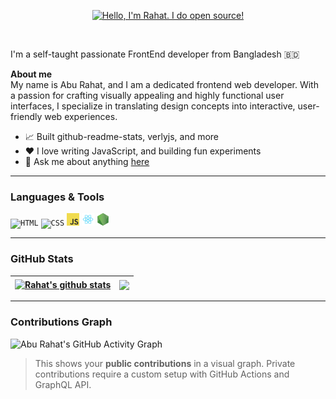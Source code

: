 <p align="center">
  <a href="https://anuraghazra.github.io">
    <img width="80%" alt="Hello, I'm Rahat. I do open source!" src="https://i.ibb.co.com/t3755rk/banner.png" />
  </a>
</p>

<br />

I'm a self-taught passionate FrontEnd developer from Bangladesh 🇧🇩

**About me** <br/>
My name is Abu Rahat, and I am a dedicated frontend web developer. With a passion for crafting visually appealing and highly functional user interfaces, I specialize in translating design concepts into interactive, user-friendly web experiences.

- 📈 Built github-readme-stats, verlyjs, and more  
- ❤️ I love writing JavaScript, and building fun experiments  
- 💬 Ask me about anything [here](mailto:aburahatshaum889@gmail.com)

---

### Languages & Tools

<code><img height="20" alt="HTML" src="https://i.ibb.co/LZnBKhn/html.jpg"></code>
<code><img height="20" alt="CSS" src="https://i.ibb.co/bJj0D9r/css.png"></code>
<code><img height="20" alt="JavaScript" src="https://raw.githubusercontent.com/github/explore/80688e429a7d4ef2fca1e82350fe8e3517d3494d/topics/javascript/javascript.png"></code>
<code><img height="20" alt="React" src="https://raw.githubusercontent.com/github/explore/80688e429a7d4ef2fca1e82350fe8e3517d3494d/topics/react/react.png"></code>
<code><img height="20" alt="Node.js" src="https://raw.githubusercontent.com/github/explore/80688e429a7d4ef2fca1e82350fe8e3517d3494d/topics/nodejs/nodejs.png"></code>

---

### GitHub Stats

| <a href="https://github.com/AbuRahat889"><img align="center" src="https://github-readme-stats.vercel.app/api?username=AbuRahat889&show_icons=true&include_all_commits=true&theme=buefy&hide_border=true" alt="Rahat's github stats" /></a> | <a href="https://github.com/AbuRahat889"><img align="center" src="https://github-readme-stats.vercel.app/api/top-langs/?username=AbuRahat889&layout=compact&theme=buefy&hide_border=true" /></a> |
| ------------- | ------------- |

---

### Contributions Graph

![Abu Rahat's GitHub Activity Graph](https://activity-graph.herokuapp.com/graph?username=AbuRahat889&theme=react-dark)

> This shows your **public contributions** in a visual graph. Private contributions require a custom setup with GitHub Actions and GraphQL API.

